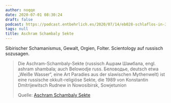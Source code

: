 ```yaml
---
author: noqqe
date: 2020-07-01 08:30:24
draft: false
podcast: https://podcast.entbehrlich.es/2020/07/14/eb028-schlaflos-in-3-akten/
tags: null
title: Aschram Schambaly Sekte
---
```


Sibirischer Schamanismus, Gewalt, Orgien, Folter. Scientology auf russisch
sozusagen.

> Die Aschram-Schambaly-Sekte (russisch Ашрам Шамбала, engl. ashram shambala;
> auch Belowodje russ. Беловодье, deutsch etwa „Weiße Wasser“, eine Art Paradies
> aus der slawischen Mythenwelt) ist eine russische okkult-religiöse Sekte, die
> 1989 von Konstantin Dmitrijewitsch Rudnew in Nowosibirsk, Sowjetunion
>
> Quelle: [Aschram Schambaly Sekte](https://de.wikipedia.org/wiki/Aschram-Schambaly-Sekte)
